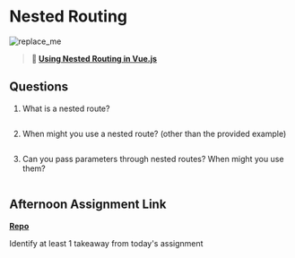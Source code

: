 # Nested Routing

![replace_me](https://codeworks.blob.core.windows.net/public/assets/img/illustrations/placeholder.svg)

> **📖 [Using Nested Routing in Vue.js](https://codeworksacademy.com/fs-student-guide/resources/wk6/04-Child-Routes)**

## Questions

1. What is a nested route?
```

```
2. When might you use a nested route? (other than the provided example)
```

```
3. Can you pass parameters through nested routes? When might you use them?
```

```
## Afternoon Assignment Link

**[Repo](https://github.com/ksquaredcoding/<ASSIGNMENT_REPO>)**

Identify at least 1 takeaway from today's assignment
```

```
